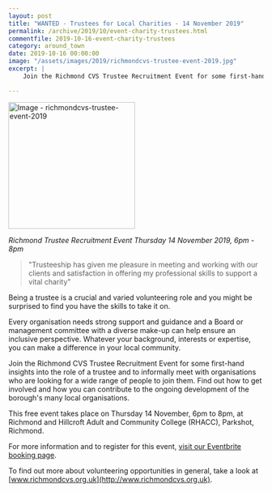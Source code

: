 ```yaml
---
layout: post
title: "WANTED - Trustees for Local Charities - 14 November 2019"
permalink: /archive/2019/10/event-charity-trustees.html
commentfile: 2019-10-16-event-charity-trustees
category: around_town
date: 2019-10-16 00:00:00
image: "/assets/images/2019/richmondcvs-trustee-event-2019.jpg"
excerpt: |
    Join the Richmond CVS Trustee Recruitment Event for some first-hand insights into the role of a trustee and to informally meet with organisations who are looking for a wide range of people to join them. Find out how to get involved and how you can contribute to the ongoing development of the borough's many local organisations.

---
```

<a href="/assets/images/2019/richmondcvs-trustee-event-2019.jpg" title="Click for a larger image"><img src="/assets/images/2019/richmondcvs-trustee-event-2019-thumb.jpg" width="250" alt="Image - richmondcvs-trustee-event-2019"  class="photo right"/></a>

*Richmond Trustee Recruitment Event Thursday 14 November 2019, 6pm - 8pm*

> "Trusteeship has given me pleasure in meeting and working with our clients and satisfaction in offering my professional skills to support a vital charity"

Being a trustee is a crucial and varied volunteering role and you might be surprised to find you have the skills to take it on.

Every organisation needs strong support and guidance and a Board or management committee with a diverse make-up can help ensure an inclusive perspective. Whatever your background, interests or expertise, you can make a difference in your local community.

Join the Richmond CVS Trustee Recruitment Event for some first-hand insights into the role of a trustee and to informally meet with organisations who are looking for a wide range of people to join them. Find out how to get involved and how you can contribute to the ongoing development of the borough's many local organisations.

This free event takes place on Thursday 14 November, 6pm to 8pm, at Richmond and Hillcroft Adult and Community College (RHACC), Parkshot, Richmond.

For more information and to register for this event, [visit our Eventbrite booking page](https://www.eventbrite.co.uk/e/richmond-cvs-annual-trustee-recruitment-evening-for-potential-trustees-tickets-71491225179).

To find out more about volunteering opportunities in general, take a look at [www.richmondcvs.org.uk](http://www.richmondcvs.org.uk).

